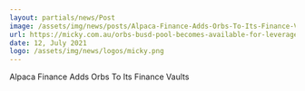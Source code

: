 ```yaml
---
layout: partials/news/Post
image: /assets/img/news/posts/Alpaca-Finance-Adds-Orbs-To-Its-Finance-Vaults-micky.png
url: https://micky.com.au/orbs-busd-pool-becomes-available-for-leveraged-yield-farmers-on-alpaca-finance/
date: 12, July 2021
logo: /assets/img/news/logos/micky.png
---
```


Alpaca Finance Adds Orbs To Its Finance Vaults